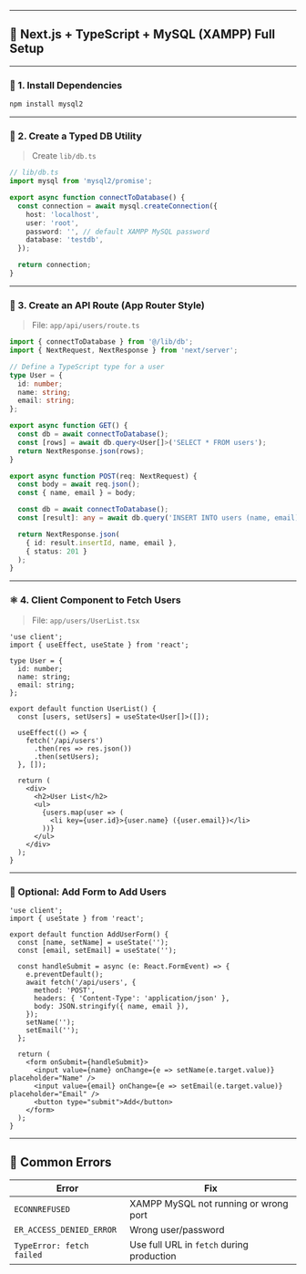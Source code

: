 
---

## 🔗 Next.js + TypeScript + MySQL (XAMPP) Full Setup

---

### 🧱 1. Install Dependencies

```bash
npm install mysql2
```

---

### 📁 2. Create a Typed DB Utility

> Create `lib/db.ts`

```ts
// lib/db.ts
import mysql from 'mysql2/promise';

export async function connectToDatabase() {
  const connection = await mysql.createConnection({
    host: 'localhost',
    user: 'root',
    password: '', // default XAMPP MySQL password
    database: 'testdb',
  });

  return connection;
}
```

---

### 📂 3. Create an API Route (App Router Style)

> File: `app/api/users/route.ts`

```ts
import { connectToDatabase } from '@/lib/db';
import { NextRequest, NextResponse } from 'next/server';

// Define a TypeScript type for a user
type User = {
  id: number;
  name: string;
  email: string;
};

export async function GET() {
  const db = await connectToDatabase();
  const [rows] = await db.query<User[]>('SELECT * FROM users');
  return NextResponse.json(rows);
}

export async function POST(req: NextRequest) {
  const body = await req.json();
  const { name, email } = body;

  const db = await connectToDatabase();
  const [result]: any = await db.query('INSERT INTO users (name, email) VALUES (?, ?)', [name, email]);

  return NextResponse.json(
    { id: result.insertId, name, email },
    { status: 201 }
  );
}
```

---

### ⚛️ 4. Client Component to Fetch Users

> File: `app/users/UserList.tsx`

```tsx
'use client';
import { useEffect, useState } from 'react';

type User = {
  id: number;
  name: string;
  email: string;
};

export default function UserList() {
  const [users, setUsers] = useState<User[]>([]);

  useEffect(() => {
    fetch('/api/users')
      .then(res => res.json())
      .then(setUsers);
  }, []);

  return (
    <div>
      <h2>User List</h2>
      <ul>
        {users.map(user => (
          <li key={user.id}>{user.name} ({user.email})</li>
        ))}
      </ul>
    </div>
  );
}
```

---

### 🧪 Optional: Add Form to Add Users

```tsx
'use client';
import { useState } from 'react';

export default function AddUserForm() {
  const [name, setName] = useState('');
  const [email, setEmail] = useState('');

  const handleSubmit = async (e: React.FormEvent) => {
    e.preventDefault();
    await fetch('/api/users', {
      method: 'POST',
      headers: { 'Content-Type': 'application/json' },
      body: JSON.stringify({ name, email }),
    });
    setName('');
    setEmail('');
  };

  return (
    <form onSubmit={handleSubmit}>
      <input value={name} onChange={e => setName(e.target.value)} placeholder="Name" />
      <input value={email} onChange={e => setEmail(e.target.value)} placeholder="Email" />
      <button type="submit">Add</button>
    </form>
  );
}
```

---

## 🛑 Common Errors

| Error                     | Fix                                       |
| ------------------------- | ----------------------------------------- |
| `ECONNREFUSED`            | XAMPP MySQL not running or wrong port     |
| `ER_ACCESS_DENIED_ERROR`  | Wrong user/password                       |
| `TypeError: fetch failed` | Use full URL in `fetch` during production |



